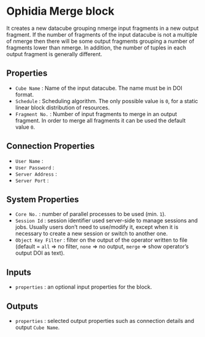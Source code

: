 # Ophidia Merge block

It creates a new datacube grouping nmerge input fragments in a new output
fragment. If the number of fragments of the input datacube is not a multiple of
nmerge then there will be some output fragments grouping a number of fragments
lower than nmerge. In addition, the number of tuples in each output fragment is
generally different.


## Properties
  -  `Cube Name` : Name of the input datacube. The name must be in DOI format.
  -  `Schedule` : Scheduling algorithm. The only possible value is `0`, for a static linear block distribution of resources.
  -  `Fragment No.` : Number of input fragments to merge in an output fragment. In order to merge all fragments it can be used the default value `0`.

## Connection Properties
  -  `User Name` : 
  -  `User Password` : 
  -  `Server Address` : 
  -  `Server Port` : 

## System Properties
  -  `Core No.` : number of parallel processes to be used (min. `1`).
  -  `Session Id` : session identifier used server-side to manage sessions and jobs. Usually users don’t need to use/modify it, except when it is necessary to create a new session or switch to another one.
  -  `Object Key Filter` : filter on the output of the operator written to file (default = `all` => no filter, `none` => no output, `merge` =>  show operator’s output DOI as text). 


## Inputs
  -  `properties` : an optional input properties for the block.


## Outputs
  -  `properties` : selected output properties such as connection details and output `Cube Name`.
